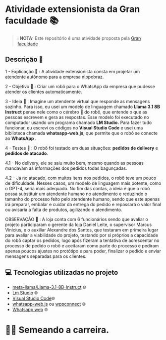 # Atividade extensionista da Gran faculdade 📚


> ℹ️ **NOTA:** Este repositório é uma atividade proposta pela [Gran faculdade](https://faculdade.grancursosonline.com.br/)
> 

## Descrição 📃

1 - Explicação :memo: : A atividade extensionista consta em projetar um atendente autônomo para a empresa nippobraz. 

2 - Objetivo :dart: : Criar um robô para o WhatsApp da empresa que pudesse atender os clientes automaticamente.

3 - Ideia :thought_balloon: : Imagine um atendente virtual que responde as mensagens sozinho. 
Para isso, eu usei um modelo de linguagem chamado **Llama 3.1 8B Instruct** 
 pense nele como o cérebro 🧠 do robô, que entende o que as pessoas escrevem e gera as respostas. 
 Esse modelo foi executado no computador usando um programa chamado **LM Studio.** 
 Para fazer tudo funcionar, eu escrevi os códigos no **Visual Studio Code** e usei uma biblioteca chamada **whatsapp-web.js**, que permite que o robô se conecte ao **WhatsApp**
.

4 - Testes :repeat: : O robô foi testado em duas situações: **pedidos de delivery** e **pedidos de atacado**. 

4.1 - No delivery, ele se saiu muito bem, mesmo quando as pessoas mandavam as informações dos pedidos todas bagunçadas. 

4.2 - Já no atacado, com muitos itens nos pedidos, o robô teve um pouco de dificuldade. 
 Nesses casos, um modelo de linguagem mais potente, como o GPT-4, seria mais adequado. 
 No fim das contas, a ideia é que o robô possa substituir um atendente humano no atendimento e reduzindo o tamanho do processo feito pelo atendente humano, 
 sendo que este apenas irá preparar, embalar e cuidar da entrega do pedido e repassará o valor final ou avisaria a falta de produtos, agilizando o atendimento.

OBSERVAÇÃO :bookmark_tabs: : A loja conta com 6 funcionários sendo que avaliar o projeto participaram o gerente da loja Daniel Leite, o supervisor Marcus Vinicius, e o auxiliar Alexandre dos Santos, que testaram em primeira lugar para avaliar a viabilidade do projeto, testando por si próprios a capacidade do robô captar os pedidos, 
logo após fizeram a tentativa de acrescentar no processo de pedido o robô e aceitaram como parte do processo e pediram apenas poucos ajustes no protótipo e para poder, 
finalizar o pedido e enviar mensagens separadas para os clientes.

## 💻 Tecnologias utilizadas no projeto

- [meta-llama/Llama-3.1-8B-Instruct](https://huggingface.co/meta-llama/Llama-3.1-8B-Instruct) :globe_with_meridians:
- [Lm Studio](https://lmstudio.ai/) :globe_with_meridians:
- [Visual Studio Code](https://code.visualstudio.com/):globe_with_meridians:
- [whatsapp-web.js](https://github.com/pedroslopez/whatsapp-web.js.git) ou [wppconnect](https://github.com/wppconnect-team/wppconnect.git) :globe_with_meridians:
- [Whatsapp web](https://www.whatsapp.com/?lang=pt_BR) :globe_with_meridians:

# 👨‍💻 Semeando a carreira.
